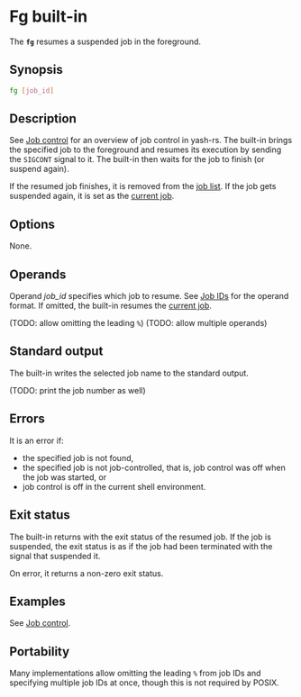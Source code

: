 # Fg built-in

The **`fg`** resumes a suspended job in the foreground.

## Synopsis

```sh
fg [job_id]
```

## Description

See [Job control](../interactive/job_control.md) for an overview of job control in yash-rs. The built-in brings the specified job to the foreground and resumes its execution by sending the `SIGCONT` signal to it. The built-in then waits for the job to finish (or suspend again).

If the resumed job finishes, it is removed from the [job list](../interactive/job_control.md#job-list). If the job gets suspended again, it is set as the [current job](../interactive/job_control.md#current-and-previous-jobs).

## Options

None.

## Operands

Operand *job_id* specifies which job to resume. See [Job IDs](../interactive/job_control.md#job-ids) for the operand format. If omitted, the built-in resumes the [current job](../interactive/job_control.md#current-and-previous-jobs).

(TODO: allow omitting the leading `%`)
(TODO: allow multiple operands)

## Standard output

The built-in writes the selected job name to the standard output.

(TODO: print the job number as well)

## Errors

It is an error if:

- the specified job is not found,
- the specified job is not job-controlled, that is, job control was off when the job was started, or
- job control is off in the current shell environment.

## Exit status

The built-in returns with the exit status of the resumed job. If the job is suspended, the exit status is as if the job had been terminated with the signal that suspended it.

On error, it returns a non-zero exit status.

## Examples

See [Job control](../interactive/job_control.md).

## Portability

Many implementations allow omitting the leading `%` from job IDs and
specifying multiple job IDs at once, though this is not required by POSIX.

